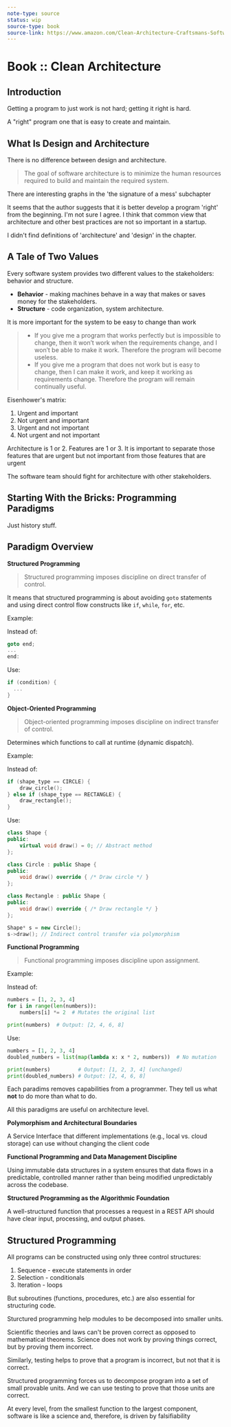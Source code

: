 ```yaml
---
note-type: source
status: wip
source-type: book
source-link: https://www.amazon.com/Clean-Architecture-Craftsmans-Software-Structure/dp/0134494164
---
```


# Book :: Clean Architecture

## Introduction

Getting a program to just work is not hard; getting it right is hard.

A "right" program one that is easy to create and maintain.

## What Is Design and Architecture

There is no difference between design and architecture.

> The goal of software architecture is to minimize the human resources required
> to build and maintain the required system.

There are interesting graphs in the 'the signature of a mess' subchapter

It seems that the author suggests that it is better develop a program 'right'
from the beginning. I'm not sure I agree. I think that common view that
architecture and other best practices are not so important in a startup.

I didn't find definitions of 'architecture' and 'design' in the chapter.

## A Tale of Two Values

Every software system provides two different values to the stakeholders:
behavior and structure.

- **Behavior** - making machines behave in a way that makes or saves money for
  the stakeholders.
- **Structure** - code organization, system architecture.

It is more important for the system to be easy to change than work

> - If you give me a program that works perfectly but is impossible to change,
>   then it won’t work when the requirements change, and I won’t be able to
>   make it work. Therefore the program will become useless.
> - If you give me a program that does not work but is easy to change, then I
>   can make it work, and keep it working as requirements change. Therefore the
>   program will remain continually useful.

Eisenhower's matrix:

1. Urgent and important
2. Not urgent and important
3. Urgent and not important
4. Not urgent and not important

Architecture is 1 or 2. Features are 1 or 3. It is important to separate those
features that are urgent but not important from those features that are urgent

The software team should fight for architecture with other stakeholders.

## Starting With the Bricks: Programming Paradigms

Just history stuff.

## Paradigm Overview

**Structured Programming**

> Structured programming imposes discipline on direct transfer of control.

It means that structured programming is about avoiding `goto` statements and
using direct control flow constructs like `if`, `while`, `for`, etc.

Example:

Instead of:

```c
goto end;
...
end:
```

Use:

```c
if (condition) {
  ...
}
```

**Object-Oriented Programming**

> Object-oriented programming imposes discipline on indirect transfer of
> control.

Determines which functions to call at runtime (dynamic dispatch).

Example:

Instead of:

```c
if (shape_type == CIRCLE) {
    draw_circle();
} else if (shape_type == RECTANGLE) {
    draw_rectangle();
}
```

Use:

```cpp
class Shape {
public:
    virtual void draw() = 0; // Abstract method
};

class Circle : public Shape {
public:
    void draw() override { /* Draw circle */ }
};

class Rectangle : public Shape {
public:
    void draw() override { /* Draw rectangle */ }
};

Shape* s = new Circle();
s->draw(); // Indirect control transfer via polymorphism
```

**Functional Programming**

> Functional programming imposes discipline upon assignment.

Example:

Instead of:

```python
numbers = [1, 2, 3, 4]
for i in range(len(numbers)):
    numbers[i] *= 2  # Mutates the original list

print(numbers)  # Output: [2, 4, 6, 8]
```

Use:

```python
numbers = [1, 2, 3, 4]
doubled_numbers = list(map(lambda x: x * 2, numbers))  # No mutation

print(numbers)         # Output: [1, 2, 3, 4] (unchanged)
print(doubled_numbers) # Output: [2, 4, 6, 8]
```

Each paradims removes capabilities from a programmer. They tell us what **not**
to do more than what to do.

All this paradigms are useful on architecture level.

**Polymorphism and Architectural Boundaries**

A Service Interface that different implementations (e.g., local vs. cloud
storage) can use without changing the client code

**Functional Programming and Data Management Discipline**

Using immutable data structures in a system ensures that data flows in a
predictable, controlled manner rather than being modified unpredictably across
the codebase.

**Structured Programming as the Algorithmic Foundation**

A well-structured function that processes a request in a REST API should have
clear input, processing, and output phases.

## Structured Programming

All programs can be constructed using only three control structures:

1. Sequence - execute statements in order
2. Selection - conditionals
3. Iteration - loops

But subroutines (functions, procedures, etc.) are also essential for
structuring code.

Sturctured programming help modules to be decomposed into smaller units.

Scientific theories and laws can't be proven correct as opposed to mathematical
theorems. Science does not work by proving things correct, but by proving them
incorrect.

Similarly, testing helps to prove that a program is incorrect, but not that it
is correct.

Structured programming forces us to decompose program into a set of small
provable units. And we can use testing to prove that those units are correct.

At every level, from the smallest function to the largest component, software
is like a science and, therefore, is driven by falsifiability
